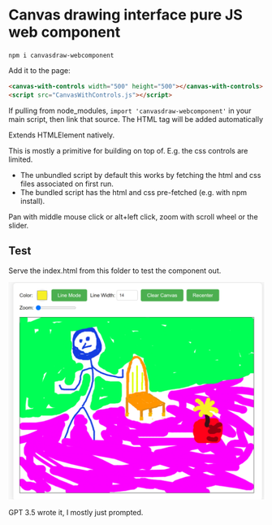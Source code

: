 # Canvas drawing interface pure JS web component

`npm i canvasdraw-webcomponent`

Add it to the page:
```html
<canvas-with-controls width="500" height="500"></canvas-with-controls>
<script src="CanvasWithControls.js"></script>
```
If pulling from node_modules, `import 'canvasdraw-webcomponent'` in your main script, then link that source. The HTML tag will be added automatically

Extends HTMLElement natively.

This is mostly a primitive for building on top of. E.g. the css controls are limited.

- The unbundled script by default this works by fetching the html and css files associated on first run.
- The bundled script has the html and css pre-fetched (e.g. with npm install).

Pan with middle mouse click or alt+left click, zoom with scroll wheel or the slider.

## Test
Serve the index.html from this folder to test the component out.

![png](./Capture.PNG)

GPT 3.5 wrote it, I mostly just prompted.
